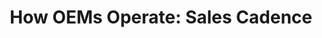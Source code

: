 ---
title: "How OEMs Operate: Sales Cadence"
description: "Understanding the OEM sales processes requires a better understanding of two complementary concepts: account planning and customer relationship management (CRM). .gov/.mil audience only"
url-link: "https://community.max.gov/download/attachments/2403246889/Module-7--%20IBT_OEM%20Operations_%20Sales%20Cadence.pdf?api=v2"
type: "PDF"
gov-only: "true"
is-external: "false"
publication-date: "July 01, 2023"
reading-time: "5"
resource-type: "Guidance"
filter: "acquisition-best-practices"
audience: "contracts-acquisitions"
branded-offerings: "it-buyers-training-support "
---